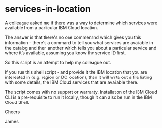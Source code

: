 # services-in-location

A colleague asked me if there was a way to determine which services were available from a particular IBM Cloud location.

The answer is that there's no one commenand which gives you this information - there's a command to tell you what services are available in the catalog and then another which tells you about a particular service and where it's available, assuming you know the service ID first.

So this script is an attempt to help my colleague out. 

If you run this shell script - and provide it the IBM location that you are interested in (e.g. region or DC location), then it will write out a file listing with some details, the IBM Cloud services that are available there. 

The script comes with no support or warranty. Installation of the IBM Cloud CLI is a pre-requisite to run it locally, though it can also be run in the IBM Cloud Shell.

Cheers

James

